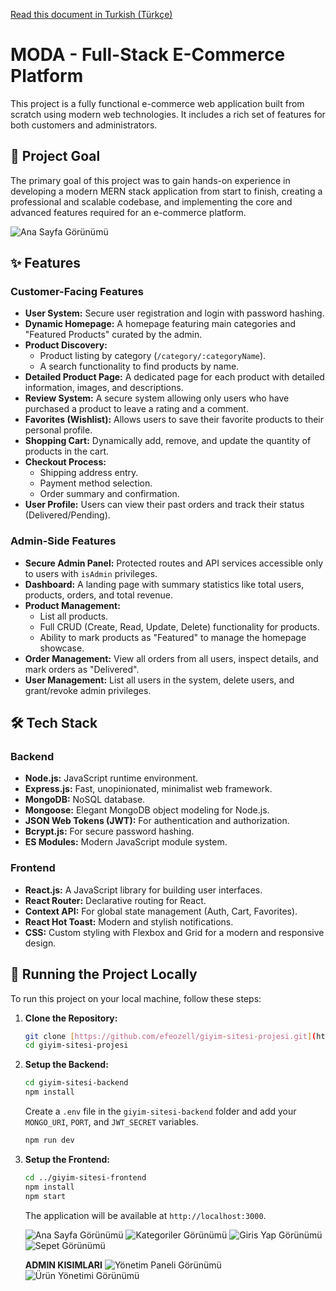 [Read this document in Turkish (Türkçe)](README_tr.md)

# MODA - Full-Stack E-Commerce Platform

This project is a fully functional e-commerce web application built from scratch using modern web technologies. It includes a rich set of features for both customers and administrators.

## 🚀 Project Goal

The primary goal of this project was to gain hands-on experience in developing a modern MERN stack application from start to finish, creating a professional and scalable codebase, and implementing the core and advanced features required for an e-commerce platform.

![Ana Sayfa Görünümü](./src/pages/assets/images/moda_1.png)

## ✨ Features

### Customer-Facing Features

-   **User System:** Secure user registration and login with password hashing.
-   **Dynamic Homepage:** A homepage featuring main categories and "Featured Products" curated by the admin.
-   **Product Discovery:**
    -   Product listing by category (`/category/:categoryName`).
    -   A search functionality to find products by name.
-   **Detailed Product Page:** A dedicated page for each product with detailed information, images, and descriptions.
-   **Review System:** A secure system allowing only users who have purchased a product to leave a rating and a comment.
-   **Favorites (Wishlist):** Allows users to save their favorite products to their personal profile.
-   **Shopping Cart:** Dynamically add, remove, and update the quantity of products in the cart.
-   **Checkout Process:**
    -   Shipping address entry.
    -   Payment method selection.
    -   Order summary and confirmation.
-   **User Profile:** Users can view their past orders and track their status (Delivered/Pending).

### Admin-Side Features

-   **Secure Admin Panel:** Protected routes and API services accessible only to users with `isAdmin` privileges.
-   **Dashboard:** A landing page with summary statistics like total users, products, orders, and total revenue.
-   **Product Management:**
    -   List all products.
    -   Full CRUD (Create, Read, Update, Delete) functionality for products.
    -   Ability to mark products as "Featured" to manage the homepage showcase.
-   **Order Management:** View all orders from all users, inspect details, and mark orders as "Delivered".
-   **User Management:** List all users in the system, delete users, and grant/revoke admin privileges.

## 🛠️ Tech Stack

### Backend

-   **Node.js:** JavaScript runtime environment.
-   **Express.js:** Fast, unopinionated, minimalist web framework.
-   **MongoDB:** NoSQL database.
-   **Mongoose:** Elegant MongoDB object modeling for Node.js.
-   **JSON Web Tokens (JWT):** For authentication and authorization.
-   **Bcrypt.js:** For secure password hashing.
-   **ES Modules:** Modern JavaScript module system.

### Frontend

-   **React.js:** A JavaScript library for building user interfaces.
-   **React Router:** Declarative routing for React.
-   **Context API:** For global state management (Auth, Cart, Favorites).
-   **React Hot Toast:** Modern and stylish notifications.
-   **CSS:** Custom styling with Flexbox and Grid for a modern and responsive design.

## 🏁 Running the Project Locally

To run this project on your local machine, follow these steps:

1.  **Clone the Repository:**

    ```bash
    git clone [https://github.com/efeozell/giyim-sitesi-projesi.git](https://github.com/efeozell/giyim-sitesi-projesi.git)
    cd giyim-sitesi-projesi
    ```

2.  **Setup the Backend:**

    ```bash
    cd giyim-sitesi-backend
    npm install
    ```

    Create a `.env` file in the `giyim-sitesi-backend` folder and add your `MONGO_URI`, `PORT`, and `JWT_SECRET` variables.

    ```bash
    npm run dev
    ```

3.  **Setup the Frontend:**

    ```bash
    cd ../giyim-sitesi-frontend
    npm install
    npm start
    ```

    The application will be available at `http://localhost:3000`.

    ![Ana Sayfa Görünümü](./src/pages/assets/images/moda_1.png)
    ![Kategoriler Görünümü](./src/pages/assets/images/moda_2.png)
    ![Giris Yap Görünümü](./src/pages/assets/images/moda_3.png)
    ![Sepet Görünümü](./src/pages/assets/images/moda_1.png)

    **ADMIN KISIMLARI**
    ![Yönetim Paneli Görünümü](./src/pages/assets/images/moda_admin1.png)
    ![Ürün Yönetimi Görünümü](./src/pages/assets/images/moda_admin2.png)

